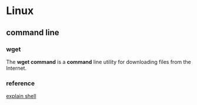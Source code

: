 # Linux

## command line

### wget

The **wget command** is a **command** line utility for downloading files from the Internet. 

### reference

[explain shell](https://explainshell.com/)

